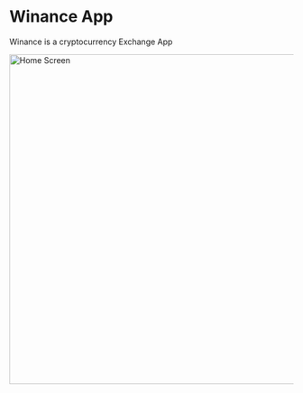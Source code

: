 # Winance App

Winance is a cryptocurrency Exchange App

<img width="584" alt="Home Screen" src="https://github.com/user-attachments/assets/5c68c015-0e44-411d-a2a6-15b9638b66e4" />




